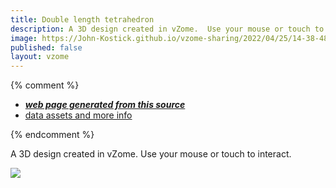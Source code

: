 ```yaml
---
title: Double length tetrahedron
description: A 3D design created in vZome.  Use your mouse or touch to interact.
image: https://John-Kostick.github.io/vzome-sharing/2022/04/25/14-38-48-Double-length-tetrahedron/Double-length-tetrahedron.png
published: false
layout: vzome
---
```


{% comment %}
 - [***web page generated from this source***](<https://John-Kostick.github.io/vzome-sharing/2022/04/25/Double-length-tetrahedron-14-38-48.html>)
 - [data assets and more info](<https://github.com/John-Kostick/vzome-sharing/tree/main/2022/04/25/14-38-48-Double-length-tetrahedron/>)
 
{% endcomment %}

A 3D design created in vZome.  Use your mouse or touch to interact.

<vzome-viewer style="width: 100%; height: 65vh;"
       src="https://John-Kostick.github.io/vzome-sharing/2022/04/25/14-38-48-Double-length-tetrahedron/Double-length-tetrahedron.vZome" >
  <img src="https://John-Kostick.github.io/vzome-sharing/2022/04/25/14-38-48-Double-length-tetrahedron/Double-length-tetrahedron.png" />
</vzome-viewer>